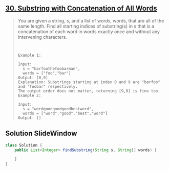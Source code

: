 ## [30. Substring with Concatenation of All Words](https://leetcode-cn.com/problems/substring-with-concatenation-of-all-words/)

> You are given a string, s, and a list of words, words, that are all of the same length. Find all starting indices of substring(s) in s that is a concatenation of each word in words exactly once and without any intervening characters.
>
> ```
>  
> 
> Example 1:
> 
> Input:
>   s = "barfoothefoobarman",
>   words = ["foo","bar"]
> Output: [0,9]
> Explanation: Substrings starting at index 0 and 9 are "barfoo" and "foobar" respectively.
> The output order does not matter, returning [9,0] is fine too.
> Example 2:
> 
> Input:
>   s = "wordgoodgoodgoodbestword",
>   words = ["word","good","best","word"]
> Output: []
> ```
>
> 

## Solution SlideWindow

```java
class Solution {
    public List<Integer> findSubstring(String s, String[] words) {

    }
}
```


